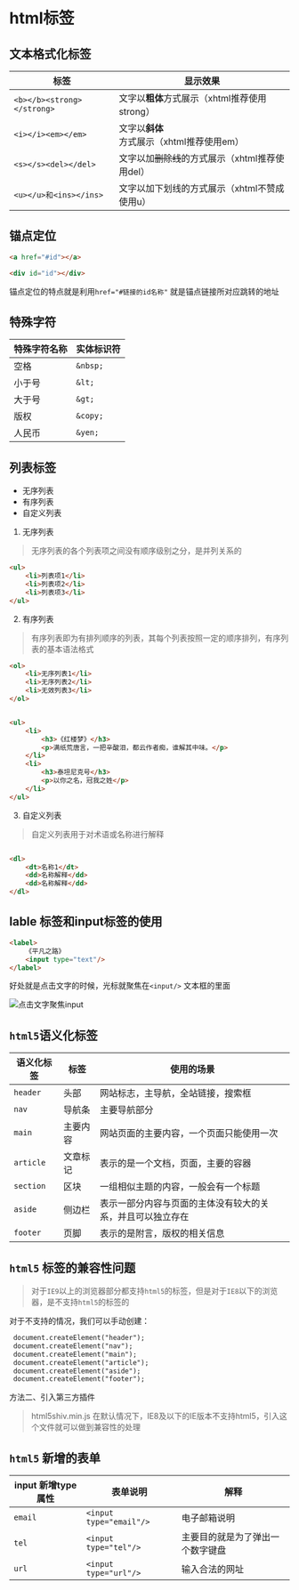 # html标签

## 文本格式化标签


标签 | 显示效果 | 
---------|----------|
 `<b></b><strong></strong>` | 文字以**粗体**方式展示（xhtml推荐使用strong） | 
 `<i></i><em></em>` | 文字以**斜体**方式展示（xhtml推荐使用em） | 
 `<s></s><del></del>` | 文字以加~~删除线~~的方式展示（xhtml推荐使用del） | 
 `<u></u>和<ins></ins>` | 文字以加下划线的方式展示（xhtml不赞成使用u）

 ## 锚点定位

```html
<a href="#id"></a>

<div id="id"></div>

```
锚点定位的特点就是利用`href="#链接的id名称"` 就是锚点链接所对应跳转的地址

## 特殊字符


特殊字符名称 | 实体标识符 |
---------|----------|
 空格 | `&nbsp;` |
 小于号 | `&lt;` |
 大于号 | `&gt;` |
版权 | `&copy;` | 
人民币 | `&yen;`

## 列表标签

- 无序列表
- 有序列表
- 自定义列表

1. 无序列表

> 无序列表的各个列表项之间没有顺序级别之分，是并列关系的

```html
<ul>
    <li>列表项1</li>
    <li>列表项2</li>
    <li>列表项3</li>
</ul>

```

2. 有序列表

> 有序列表即为有排列顺序的列表，其每个列表按照一定的顺序排列，有序列表的基本语法格式

```html
<ol>
    <li>无序列表1</li>
    <li>无序列表2</li>
    <li>无效列表3</li>
</ol>

```


```html

<ul>
    <li>
        <h3>《红楼梦》</h3>
        <p>满纸荒唐言，一把辛酸泪，都云作者痴，谁解其中味。</p>
    </li>
    <li>
        <h3>泰坦尼克号</h3>
        <p>以你之名，冠我之姓</p>
    </li>
</ul>

```
3. 自定义列表
> 自定义列表用于对术语或名称进行解释
```html

<dl>
    <dt>名称1</dt>
    <dd>名称解释</dd>
    <dd>名称解释</dd>
</dl>

```

## lable 标签和input标签的使用

```html
<label>
    《平凡之路》
    <input type="text"/>
</label>

```

好处就是点击文字的时候，光标就聚焦在`<input/>` 文本框的里面

![点击文字聚焦input](https://github.com/yjn2015/html/blob/master/img/label.png)

## `html5`语义化标签


语义化标签 | 标签 | 使用的场景 |
---------|----------| ------- |
 `header` | 头部 | 网站标志，主导航，全站链接，搜索框
 `nav` | 导航条 | 主要导航部分
 `main` | 主要内容 | 网站页面的主要内容，一个页面只能使用一次
 `article` | 文章标记 | 表示的是一个文档，页面，主要的容器
 `section` | 区块 | 一组相似主题的内容，一般会有一个标题
 `aside` | 侧边栏 | 表示一部分内容与页面的主体没有较大的关系，并且可以独立存在
 `footer` | 页脚 | 表示的是附言，版权的相关信息

 ## `html5` 标签的兼容性问题

 > 对于`IE9`以上的浏览器部分都支持`html5`的标签，但是对于`IE8`以下的浏览器，是不支持`html5`的标签的

 对于不支持的情况，我们可以手动创建：

```html
 document.createElement("header");
 document.createElement("nav");
 document.createElement("main");
 document.createElement("article");
 document.createElement("aside");
 document.createElement("footer");
```
方法二、引入第三方插件

> html5shiv.min.js 在默认情况下，IE8及以下的IE版本不支持html5，引入这个文件就可以做到兼容性的处理

## `html5` 新增的表单

input 新增type属性 | 表单说明 | 解释
-------------------|----------|---------|
 `email` |  `<input type="email"/>` | 电子邮箱说明
 `tel` | `<input type="tel"/>` | 主要目的就是为了弹出一个数字键盘
 `url`| `<input type="url"/>` | 输入合法的网址
